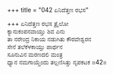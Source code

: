 +++
title = "042 ಏನಿದೆತ್ತಣ ರಭಸ"

+++
ಏನಿದೆತ್ತಣ ರಭಸ ತ್ರೈಲೋ  
ಕ್ಯಾನುಕಂಪನವಾಯ್ತು ಶಿವ ಎನು  
ತಾ ನರೇಂದ್ರ ನಿಕಾಯ ನಡುಗಿತು ಕೌರವೇಶ್ವರನ  
ಸೇನೆ ತಲೆಕೆಳಕಾಯ್ತು ಪಾರ್ಥನ  
ಸೂನುವಿನ ಮರಣದಲಿ ಮಂತ್ರ  
ಧ್ಯಾನ ನಮಗಾಯ್ತೆಂದು ತಲ್ಲಣಿಸಿತ್ತು ನೃಪಕಟಕ    ॥42॥